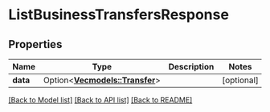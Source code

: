 # ListBusinessTransfersResponse

## Properties

Name | Type | Description | Notes
------------ | ------------- | ------------- | -------------
**data** | Option<[**Vec<models::Transfer>**](Transfer.md)> |  | [optional]

[[Back to Model list]](../README.md#documentation-for-models) [[Back to API list]](../README.md#documentation-for-api-endpoints) [[Back to README]](../README.md)



